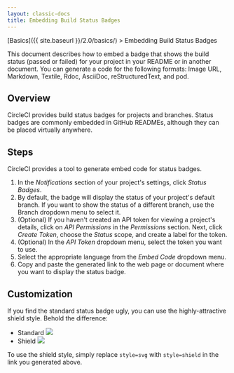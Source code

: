 ```yaml
---
layout: classic-docs
title: Embedding Build Status Badges
---
```


[Basics]({{ site.baseurl }}/2.0/basics/) > Embedding Build Status Badges

This document describes how to embed a badge that shows the build status (passed or failed) for your project in your README or in another document. You can generate a code for the following formats: Image URL, Markdown, Textile, Rdoc, AsciiDoc, reStructuredText, and pod. 

## Overview

CircleCI provides build status badges for projects and branches. Status badges are commonly embedded in GitHub READMEs, although they can be placed virtually anywhere.

## Steps

CircleCI provides a tool to generate embed code for status badges.

1. In the _Notifications_ section of your project's settings, click _Status Badges_.
2. By default, the badge will display the status of your project's default branch. If you want to show the status of a different branch, use the Branch dropdown menu to select it.
3. (Optional) If you haven't created an API token for viewing a project's details, click on _API Permissions_ in the _Permissions_ section. Next, click _Create Token_, choose the _Status_ scope, and create a label for the token.
4. (Optional) In the _API Token_ dropdown menu, select the token you want to use.
5. Select the appropriate language from the _Embed Code_ dropdown menu.
6. Copy and paste the generated link to the web page or document where you want to display the status badge.

## Customization

If you find the standard status badge ugly, you can use the highly-attractive shield style. Behold the difference:

- Standard ![](https://circleci.com/gh/circleci/circle.png?circle-token=3cc80b12ab3627373c76e13735b8bc00a1259b9e)
- Shield ![](https://circleci.com/gh/circleci/circle.svg?style=shield&circle-token=3cc80b12ab3627373c76e13735b8bc00a1259b9e)

To use the shield style, simply replace `style=svg` with `style=shield` in the link you generated above.
